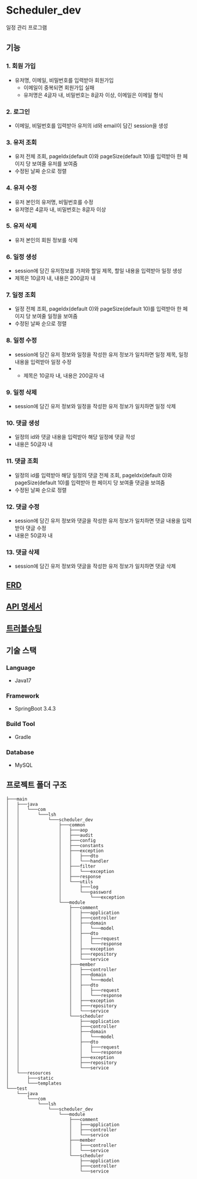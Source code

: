 # Scheduler_dev

일정 관리 프로그램

## 기능

### 1. 회원 가입

- 유저명, 이메일, 비밀번호를 입력받아 회원가입
    - 이메일이 중복되면 회원가입 실패
    - 유저명은 4글자 내, 비밀번호는 8글자 이상, 이메일은 이메일 형식

### 2. 로그인

- 이메일, 비밀번호를 입력받아 유저의 id와 email이 담긴 session을 생성

### 3. 유저 조회

- 유저 전체 조회, pageIdx(default 0)와 pageSize(default 10)를 입력받아 한 페이지 당 보여줄 유저를 보여줌
- 수정된 날짜 순으로 정렬

### 4. 유저 수정

- 유저 본인의 유저명, 비밀번호를 수정
- 유저명은 4글자 내, 비밀번호는 8글자 이상

### 5. 유저 삭제

- 유저 본인의 회원 정보를 삭제

### 6. 일정 생성

- session에 담긴 유저정보를 가져와 할일 제목, 할일 내용을 입력받아 일정 생성
- 제목은 10글자 내, 내용은 200글자 내

### 7. 일정 조회

- 일정 전체 조회, pageIdx(default 0)와 pageSize(default 10)를 입력받아 한 페이지 당 보여줄 일정을 보여줌
- 수정된 날짜 순으로 정렬

### 8. 일정 수정

- session에 담긴 유저 정보와 일정을 작성한 유저 정보가 일치하면 일정 제목, 일정 내용을 입력받아 일정 수정
-
    - 제목은 10글자 내, 내용은 200글자 내

### 9. 일정 삭제

- session에 담긴 유저 정보와 일정을 작성한 유저 정보가 일치하면 일정 삭제

### 10. 댓글 생성

- 일정의 id와 댓글 내용을 입력받아 해당 일정에 댓글 작성
- 내용은 50글자 내

### 11. 댓글 조회

- 일정의 id를 입력받아 해당 일정의 댓글 전체 조회, pageIdx(default 0)와 pageSize(default 10)를 입력받아 한 페이지 당 보여줄 댓글을 보여줌
- 수정된 날짜 순으로 정렬

### 12. 댓글 수정

- session에 담긴 유저 정보와 댓글을 작성한 유저 정보가 일치하면 댓글 내용을 입력받아 댓글 수정
- 내용은 50글자 내

### 13. 댓글 삭제

- session에 담긴 유저 정보와 댓글을 작성한 유저 정보가 일치하면 댓글 삭제

## [ERD](https://seunghyun937.notion.site/ERD-1c3c72e4644580f09a32c13c7413cf28?pvs=4)

## [API 명세서](https://seunghyun937.notion.site/API-1c3c72e464458083aa94c7e7e3c36504?pvs=4)

## [트러블슈팅](https://seunghyun937.notion.site/1c3c72e464458026894dd4d89852f4f2?pvs=4)

## 기술 스택

### Language

- Java17

### Framework

- SpringBoot 3.4.3

### Build Tool

- Gradle

### Database

- MySQL

## 프로젝트 폴더 구조

```` text
├───main
│   ├───java
│   │   └───com
│   │       └───lsh
│   │           └───scheduler_dev
│   │               ├───common
│   │               │   ├───aop
│   │               │   ├───audit
│   │               │   ├───config
│   │               │   ├───constants
│   │               │   ├───exception
│   │               │   │   ├───dto
│   │               │   │   └───handler
│   │               │   ├───filter
│   │               │   │   └───exception
│   │               │   ├───response
│   │               │   └───utils
│   │               │       ├───log
│   │               │       └───password
│   │               │           └───exception
│   │               └───module
│   │                   ├───comment
│   │                   │   ├───application
│   │                   │   ├───controller
│   │                   │   ├───domain
│   │                   │   │   └───model
│   │                   │   ├───dto
│   │                   │   │   ├───request
│   │                   │   │   └───response
│   │                   │   ├───exception
│   │                   │   ├───repository
│   │                   │   └───service
│   │                   ├───member
│   │                   │   ├───controller
│   │                   │   ├───domain
│   │                   │   │   └───model
│   │                   │   ├───dto
│   │                   │   │   ├───request
│   │                   │   │   └───response
│   │                   │   ├───exception
│   │                   │   ├───repository
│   │                   │   └───service
│   │                   └───scheduler
│   │                       ├───application
│   │                       ├───controller
│   │                       ├───domain
│   │                       │   └───model
│   │                       ├───dto
│   │                       │   ├───request
│   │                       │   └───response
│   │                       ├───exception
│   │                       ├───repository
│   │                       └───service
│   └───resources
│       ├───static
│       └───templates
└───test
    └───java
        └───com
            └───lsh
                └───scheduler_dev
                    └───module
                        ├───comment
                        │   ├───application
                        │   ├───controller
                        │   └───service
                        ├───member
                        │   ├───controller
                        │   └───service
                        └───scheduler
                            ├───application
                            ├───controller
                            └───service
````
